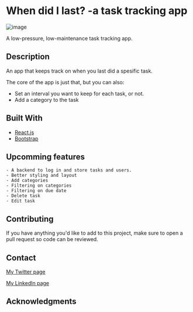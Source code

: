 # When did I last? -a task tracking app

![image](https://user-images.githubusercontent.com/52622303/164316813-4b12d99f-aeb7-4069-85cf-e72b3a50ac99.png)

A low-pressure, low-maintenance task tracking app.

## Description

An app that keeps track on when you last did a spesific task.

The core of the app is just that, but you can also:

- Set an interval you want to keep for each task, or not.
- Add a category to the task

## Built With

- [React.js](https://reactjs.org/)
- [Bootstrap](https://getbootstrap.com)

## Upcomming features

    - A backend to log in and store tasks and users.
    - Better styling and layout
    - Add categories
    - Filtering on categories
    - Filtering on due date
    - Delete task
    - Edit task

## Contributing

If you have anything you'd like to add to this project, make sure to open a pull request so code can be reviewed.

## Contact

[My Twitter page](https://twitter.com/MarenLilleberre)

[My LinkedIn page](https://www.linkedin.com/in/maren-lilleberre-117406188)

## Acknowledgments
